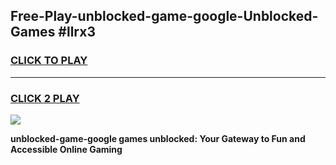 
## Free-Play-unblocked-game-google-Unblocked-Games #llrx3
<h3>
<a href="https://news.freeplayer.one?title=unblocked-game-google&ref=8M">CLICK TO PLAY</a></h3>
<hr>

<h3>
<a href="https://news.freeplayer.one?title=unblocked-game-google&ref=8M">CLICK 2 PLAY</a>
  
</h3>

<a href="https://news.freeplayer.one?title=unblocked-game-google&ref=8M"><img src="https://clearcache.store/games.png"></a>


**unblocked-game-google games unblocked: Your Gateway to Fun and Accessible Online Gaming**
